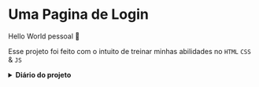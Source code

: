 <h1>Uma Pagina de Login</h1>


Hello World pessoal 🖖

Esse projeto foi feito com o intuito de treinar minhas abilidades no <code>HTML</code> <code>CSS</code> & <code>JS</code>


<details>
  <summary><strong>Diário do projeto</strong></summary>
  
<strong>001:</strong> <a href='./src/começando\ a\ pagina\ de\ login.md.md '>Começando a pagina de login</a>
	
</details>

